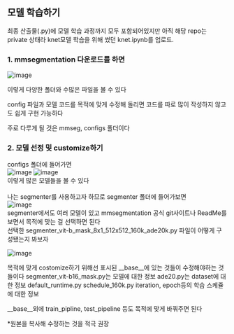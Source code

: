 ## 모델 학습하기
최종 산출물(.py)에 모델 학습 과정까지 모두 포함되어있지만 아직 해당 repo는 private 상태라 knet모델 학습을 위해 썼던 knet.ipynb를 업로드.

### 1. mmsegmentation 다운로드를 하면 </br>
![image](https://user-images.githubusercontent.com/61492320/185517019-454aa0db-e3ca-473d-abd6-5fe99b3a2395.png)</br>

이렇게 다양한 폴더와 수많은 파일을 볼 수 있다</br>

config 파일과 모델 코드를 목적에 맞게 수정해 돌리면 코드를 따로 많이 작성하지 않고도 쉽게 구현 가능하다</br>

주로 다루게 될 것은 mmseg, configs 폴더이다</br>


### 2. 모델 선정 및 customize하기</br>
configs 폴더에 들어가면</br>
![image](https://user-images.githubusercontent.com/61492320/185517107-422132c5-4687-4000-b95d-7ca50d785692.png)
![image](https://user-images.githubusercontent.com/61492320/185517120-b3271a3b-db9d-4192-a031-069983a03e87.png)</br>
이렇게 많은 모델들을 볼 수 있다</br>
</br>
나는 segmenter를 사용하고자 하므로 segmenter 폴더에 들어가보면</br>
![image](https://user-images.githubusercontent.com/61492320/185517179-b2db8532-7b1d-4d76-a326-a4c8fa94a805.png)</br>
segmenter에서도 여러 모델이 있고 mmsegmentation 공식 git사이트나 ReadMe를 보면서 목적에 맞는 걸 선택하면 된다</br>
선택한 segmenter_vit-b_mask_8x1_512x512_160k_ade20k.py 파일이 어떻게 구성됐는지 봐보자</br>

![image](https://user-images.githubusercontent.com/61492320/185517522-2949acb4-2f00-41b7-bb05-f7ce839ce49f.png)

목적에 맞게 costomize하기 위해선 표시된 __base__에 있는 것들이 수정해야하는 것들이다
segmenter_vit-b16_mask.py는 모델에 대한 정보
ade20.py는 dataset에 대한 정보
default_runtime.py
schedule_160k.py iteration, epoch등의 학습 스케쥴에 대한 정보

__base__외에 train_pipline, test_pipeline 등도 목적에 맞게 바꿔주면 된다


*원본을 복사해 수정하는 것을 적극 권장

